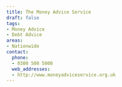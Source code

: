 ```yaml
---
title: The Money Advice Service
draft: false
tags:
- Money Advice 
- Debt Advice
areas:
- Nationwide
contact:
  phone:
  - 0300 500 5000
  web_addresses:
  - http://www.moneyadviceservice.org.uk
---
```


